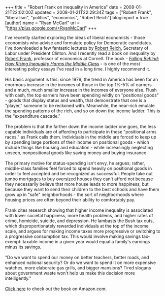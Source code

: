 +++
title = "Robert Frank on inequality in America"
date = 2008-01-21T22:02:00Z
updated = 2008-01-21T22:29:34Z
tags = ["Robert Frank", "liberalism", "politics", "economics", "Robert Reich"]
blogimport = true
[author]
	name = "Ryan McCarl"
	uri = "https://plus.google.com/+RyanMcCarl"
+++

I've recently started exploring the ideas of liberal economists - those economists who advise and formulate policy for Democratic candidates.  I've downloaded a few fantastic lectures by <a href="http://robertreich.blogspot.com/">Robert Reich</a>, Secretary of Labor under President Clinton.  And I recently read a book on inequality by <a href="http://www.robert-h-frank.com/">Robert Frank</a>, professor of economics at Cornell.  The book - <em><a href="http://www.amazon.com/Falling-Behind-Rising-Inequality-Wildavsky/dp/0520252527/ref=sr_1_1?ie=UTF8&amp;s=books&amp;qid=1200970979&amp;sr=8-1">Falling Behind: How Rising Inequality Harms the Middle Class</a></em> - is one of the most interesting policy essays I've read in a long time.  I highly recommend it.<br /><br />His basic argument is this: since 1979, the trend in America has been for an enormous increase in the incomes of those in the top 1%-5% of earners and a much, much smaller increase in the incomes of everyone else.  Flush with cash, the top earners have been spending wildly on "positional goods" - goods that display status and wealth, that demonstrate that one is a "player," someone to be reckoned with.  Meanwhile, the near-rich emulate the spending patterns of the rich, and so on down the income ladder.  This is the "expenditure cascade."<br /><br />The problem is that the farther down the income ladder one goes, the less capable individuals are of affording to participate in these "positional arms races," as Frank calls them.  Individuals in the middle are forced to keep up by spending large portions of their income on positional goods - which include things like housing and education - while increasingly neglecting unseen, nonpositional goods like saving money and buying insurance. <br /><br />The primary motive for status-spending isn't envy, he argues; rather, middle-class families feel forced to spend heavily on positional goods in order to feel accepted and be recognized as successful.  People take out jumbo mortgages to buy oversized houses they can't afford not because they necessarily believe that more house leads to more happiness, but because they want to send their children to the best schools and have them grow up in "safe" neighborhoods - the sort of neighborhoods where housing prices are often beyond their ability to comfortably pay.<br /><br />Frank cites research showing that higher income inequality is associated with lower societal happiness, more health problems, and higher rates of crime, homicide, suicide, and depression.  He lambasts the Bush tax cuts, which disproportionately rewarded individuals at the top of the income scale, and argues for making income taxes more progressive or switching to a progressive consumption tax.  This would involve making savings tax-exempt: taxable income in a given year would equal a family's earnings minus its savings.<br /><br />"Do we want to spend our money on better teachers, better roads, and enhanced national security?  Or do we want to spend it on more expensive watches, more elaborate gas grills, and bigger mansions?  Tired slogans about government waste won't help us make this decision more intelligently."<br /><br /><a href="http://www.amazon.com/Falling-Behind-Rising-Inequality-Wildavsky/dp/0520252527/ref=sr_1_1?ie=UTF8&amp;s=books&amp;qid=1200970979&amp;sr=8-1">Click here</a> to check out the book on Amazon.com.
